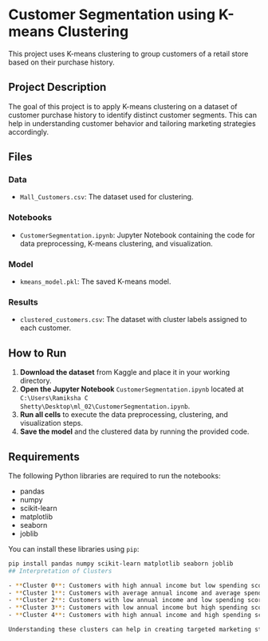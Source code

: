 # Customer Segmentation using K-means Clustering

This project uses K-means clustering to group customers of a retail store based on their purchase history.

## Project Description

The goal of this project is to apply K-means clustering on a dataset of customer purchase history to identify distinct customer segments. This can help in understanding customer behavior and tailoring marketing strategies accordingly.

## Files

### Data

- `Mall_Customers.csv`: The dataset used for clustering.

### Notebooks

- `CustomerSegmentation.ipynb`: Jupyter Notebook containing the code for data preprocessing, K-means clustering, and visualization.

### Model

- `kmeans_model.pkl`: The saved K-means model.

### Results

- `clustered_customers.csv`: The dataset with cluster labels assigned to each customer.

## How to Run

1. **Download the dataset** from Kaggle and place it in your working directory.
2. **Open the Jupyter Notebook** `CustomerSegmentation.ipynb` located at `C:\Users\Ramiksha C Shetty\Desktop\ml_02\CustomerSegmentation.ipynb`.
3. **Run all cells** to execute the data preprocessing, clustering, and visualization steps.
4. **Save the model** and the clustered data by running the provided code.

## Requirements

The following Python libraries are required to run the notebooks:

- pandas
- numpy
- scikit-learn
- matplotlib
- seaborn
- joblib

You can install these libraries using `pip`:

```sh
pip install pandas numpy scikit-learn matplotlib seaborn joblib
## Interpretation of Clusters

- **Cluster 0**: Customers with high annual income but low spending scores. These customers may be less interested in spending despite having a high income.
- **Cluster 1**: Customers with average annual income and average spending scores. They represent a balanced group of spenders.
- **Cluster 2**: Customers with low annual income and low spending scores. These customers are likely more price-sensitive.
- **Cluster 3**: Customers with low annual income but high spending scores. These customers might be the most enthusiastic shoppers despite having a lower income.
- **Cluster 4**: Customers with high annual income and high spending scores. These are the premium customers who spend the most.

Understanding these clusters can help in creating targeted marketing strategies for each group.
